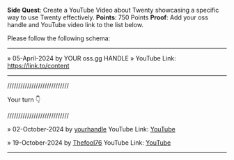 **Side Quest**: Create a YouTube Video about Twenty showcasing a specific way to use Twenty effectively.
**Points**: 750 Points
**Proof**: Add your oss handle and YouTube video link to the list below.

Please follow the following schema:

---

» 05-April-2024 by YOUR oss.gg HANDLE » YouTube Link: https://link.to/content

---

////////////////////////////

Your turn 👇

////////////////////////////

» 02-October-2024 by [yourhandle](https://oss.gg/yourhandle) YouTube Link: [YouTube](https://twenty.com/)

» 19-October-2024 by [Thefool76](https://oss.gg/thefool76) YouTube Link: [YouTube](https://youtu.be/KuAycGuW698?si=q-YxcukbbYuO8BWf)

---
